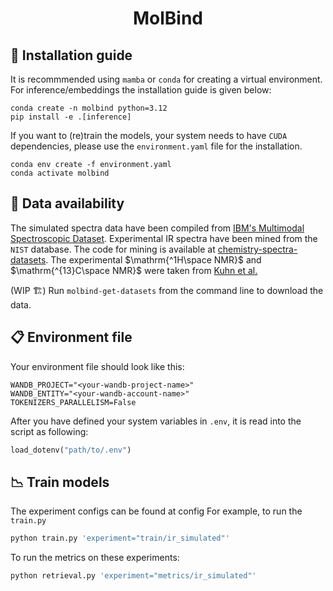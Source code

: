 <div align="center">

# MolBind

</div>

## :scroll: Installation guide

It is recommmended using `mamba` or `conda` for creating a virtual environment. For inference/embeddings the installation guide is given below:

```conda
conda create -n molbind python=3.12
pip install -e .[inference]
```

If you want to (re)train the models, your system needs to have `CUDA` dependencies, please use the `environment.yaml` file for the installation.

```conda
conda env create -f environment.yaml
conda activate molbind
```

## :file_folder: Data availability

The simulated spectra data have been compiled from [IBM's Multimodal Spectroscopic Dataset](https://zenodo.org/records/11611178). Experimental $\mathrm{IR}$ spectra have been mined from the `NIST` database. The code for mining is available at [chemistry-spectra-datasets](https://github.com/lamalab-org/chemistry-spectra-dataset/tree/main). The experimental $\mathrm{^1H\space NMR}$  and $\mathrm{^{13}C\space NMR}$ were taken from [Kuhn et al.](https://github.com/seokhokang/nmr_mpnn/blob/master/datasets.zip)

(WIP :building_construction:) Run `molbind-get-datasets` from the command line to download the data.


## :clipboard: Environment file

Your environment file should look like this:

```
WANDB_PROJECT="<your-wandb-project-name>"
WANDB_ENTITY="<your-wandb-account-name>"
TOKENIZERS_PARALLELISM=False
```

After you have defined your system variables in `.env`, it is read into the script as following:

```python
load_dotenv("path/to/.env")
```

## :chart_with_downwards_trend: Train models

The experiment configs can be found at config
For example, to run the `train.py`

```python
python train.py 'experiment="train/ir_simulated"'
```

To run the metrics on these experiments:

```python
python retrieval.py 'experiment="metrics/ir_simulated"'
```
